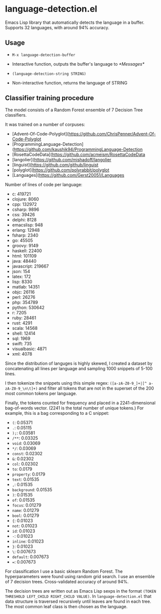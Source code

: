 # language-detection.el

Emacs Lisp library that automatically detects the language in a buffer. Supports 32 languages, with around 94% accuracy.

## Usage

* `M-x language-detection-buffer`
 - Interactive function, outputs the buffer's language to *\*Messages\**

* `(language-detection-string STRING)`
 - Non-interactive function, returns the language of STRING

## Classifier training procedure

The model consists of a Random Forest ensemble of 7 Decision Tree classifiers.

It was trained on a number of corpuses:

 * [Advent-Of-Code-Polyglot](https://github.com/ChrisPenner/Advent-Of-Code-Polyglot
 * [ProgrammingLanguage-Detection](https://github.com/kaushik94/ProgrammingLanguage-Detection
 * [RosettaCodeData](https://github.com/acmeism/RosettaCodeData
 * [langolier](https://github.com/mishadoff/langolier
 * [linguist](https://github.com/github/linguist
 * [polyglot](https://github.com/polyrabbit/polyglot
 * [Languages](https://github.com/Gerst20051/Languages

Number of lines of code per language:

 * c: 419721
 * clojure: 8060
 * cpp: 132972
 * csharp: 9896
 * css: 39426
 * delphi: 8128
 * emacslisp: 948
 * erlang: 12948
 * fsharp: 2340
 * go: 45505
 * groovy: 9149
 * haskell: 22400
 * html: 101109
 * java: 48440
 * javascript: 219667
 * json: 154
 * latex: 172
 * lisp: 8330
 * matlab: 14351
 * objc: 26116
 * perl: 26276
 * php: 354789
 * python: 530642
 * r: 7205
 * ruby: 28461
 * rust: 4291
 * scala: 14568
 * shell: 12414
 * sql: 1969
 * swift: 735
 * visualbasic: 4871
 * xml: 4078

Since the distribution of languges is highly skewed, I created a dataset by concatenating all lines per language and sampling 1000 snippets of 5-100 lines.

I then tokenize the snippets using this simple regex: `([a-zA-Z0-9_]+|[^ a-zA-Z0-9_\n\t]+)` and filter all tokens that are not in the superset of the 200 most common tokens per language.

Finally, the tokens counted for frequency and placed in a 2241-dimensional bag-of-words vector. (2241 is the total number of unique tokens.) For example, this is a bag corresponding to a C snippet:

 * `(`: 0.05371
 * `.`: 0.05115
 * `);`: 0.03581
 * `/**`: 0.03325
 * `void`: 0.03069
 * `*/`: 0.03069
 * `const`: 0.02302
 * `&`: 0.02302
 * `col`: 0.02302
 * `to`: 0.0179
 * `property`: 0.0179
 * `text`: 0.01535
 * `,`: 0.01535
 * `background`: 0.01535
 * `)`: 0.01535
 * `of`: 0.01535
 * `focus`: 0.01279
 * `name`: 0.01279
 * `bool`: 0.01279
 * `{`: 0.01023
 * `not`: 0.01023
 * `id`: 0.01023
 * `-`: 0.01023
 * `inline`: 0.01023
 * `}`: 0.01023
 * `\`: 0.007673
 * `default`: 0.007673
 * `=`: 0.007673

For classification I use a basic sklearn Random Forest. The hyperparameters were found using random grid search. I use an ensemble of 7 decision trees. Cross-validated accuracy of around 94%.

The decision trees are written out as Emacs Lisp sexps in the format `(TOKEN THRESHOLD LEFT_CHILD RIGHT_CHILD VALUE)`. In `language-detection.el` that data structure is traversed recursively until leaves are found in each tree. The most common leaf class is then chosen as the language.
